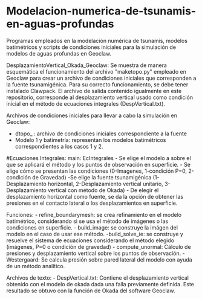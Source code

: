# Modelacion-numerica-de-tsunamis-en-aguas-profundas
Programas empleados en la modelación numérica de tsunamis, modelos batimétricos y scripts de condiciones iniciales para la simulación de modelos de aguas profundas en Geoclaw.

DesplazamientoVertical_Okada_Geoclaw:
  Se muestra de manera esquemática el funcionamiento del archivo "maketopo.py" empleado en Geoclaw para crear un archivo de condiciones iniciales que corresponden a la fuente tsunamigénica. Para su correcto funcionamiento, se debe tener instalado Clawpack. 
  El archivo de salida contenido igualmente en este repositorio, corresponde al desplazamiento vertical usado como condición inicial en el método de ecuaciones integrales (DespVertical.txt).

Archivos de condiciones iniciales para llevar a cabo la simulación en Geoclaw:
  - dtopo_ : archivo de condiciones iniciales correspondiente a la fuente
  - Modelo 1 y batimetría: representan los modelos batimétricos correspondientes a los casos 1 y 2.

#Ecuaciones Integrales:
  main: EcIntegrales
        - Se elige el modelo a sobre el que se aplicará el método y los puntos de observación en superficie.
        - Se elige cómo se presentan las condiciones (0-Imagenes, 1-condición P=0, 2-condición de Gravedad)
        -Se elige la fuente tsunamigénica (1-Desplazamiento horizontal, 2-Desplazamiento vertical unitario, 3- Desplazamiento vertical con método de Okada)
        - De elegir el desplazamiento horizontal como fuente, se da la opción de obtener las presiones en el contacto lateral o los desplazamientos en superficie.
        
  Funciones:
        - refine_boundarymesh: se crea refinamiento en el modelo batimétrico, considerando si se usa el método de imágenes o las condiciones en superficie.
        - build_image: se construye la imágen del modelo en el caso de usar ese método.
        -build_solve_ie: se construye y resuelve el sistema de ecuaciones considerando el método elegido (imágenes, P=0 o condición de gravedad)
        - compute_unormal: Cálculo de presiones y desplazamiento vertical sobre los puntos de observación.
        - Westergaard: Se calcula presión sobre pared lateral del modelo con ayuda de un método analítico.
        
  Archivos de texto:
        - DespVertical.txt: Contiene el desplazamiento vertical obtenido con el modelo de okada dada una falla previamente definida. Este resultado se obtuvo con la función de Okada del software Geoclaw.
  
